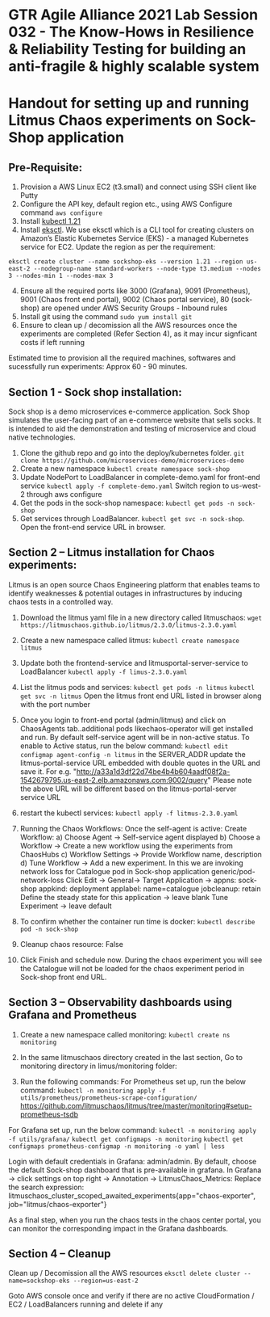 # GTR Agile Alliance 2021 Lab Session 032 - The Know-Hows in Resilience & Reliability Testing for building an anti-fragile & highly scalable system 
# Handout for setting up and running Litmus Chaos experiments on Sock-Shop application
## Pre-Requisite:
1) Provision a AWS Linux EC2 (t3.small) and connect using SSH client like Putty
2) Configure the API key, default region etc., using AWS Configure command
```aws configure```
3) Install [kubectl 1.21](https://docs.aws.amazon.com/eks/latest/userguide/install-kubectl.html)
4) Install [eksctl](https://docs.aws.amazon.com/eks/latest/userguide/eksctl.html). We use eksctl which is a CLI tool for creating clusters on Amazon’s Elastic Kubernetes Service (EKS) - a managed Kubernetes service for EC2. Update the region as per the requirement:

```eksctl create cluster --name sockshop-eks --version 1.21 --region us-east-2 --nodegroup-name standard-workers --node-type t3.medium --nodes 3 --nodes-min 1 --nodes-max 3```

4) Ensure all the required ports like 3000 (Grafana), 9091 (Prometheus), 9001 (Chaos front end portal), 9002 (Chaos portal service), 80 (sock-shop) are opened under AWS Security Groups - Inbound rules
5) Install git using the command ```sudo yum install git```
6) Ensure to clean up / decomission all the AWS resources once the experiments are completed (Refer Section 4), as it may incur signficant costs if left running

Estimated time to provision all the required machines, softwares and sucessfully run experiments: Approx 60 - 90 minutes.

## Section 1 - Sock shop installation:

Sock shop is a demo microservices e-commerce application. Sock Shop simulates the user-facing part of an e-commerce website that sells socks. It is intended to aid the demonstration and testing of microservice and cloud native technologies.

1)	Clone the github repo and go into the deploy/kubernetes folder.
```git clone https://github.com/microservices-demo/microservices-demo```
2)	Create a new namespace
```kubectl create namespace sock-shop```
3)	Update NodePort to LoadBalancer in complete-demo.yaml for front-end service
```kubectl apply -f complete-demo.yaml```
Switch region to us-west-2 through aws configure
4)	Get the pods in the sock-shop namespace:
```kubectl get pods -n sock-shop```
5)	Get services through LoadBalancer. ```kubectl get svc -n sock-shop```. Open the front-end service URL in browser.


## Section 2 – Litmus installation for Chaos experiments:

Litmus is an open source Chaos Engineering platform that enables teams to identify weaknesses & potential outages in infrastructures by inducing chaos tests in a controlled way.

1)	Download the litmus yaml file in a new directory called litmuschaos:
```wget https://litmuschaos.github.io/litmus/2.3.0/litmus-2.3.0.yaml```
2)	Create a new namespace called litmus:
```kubectl create namespace litmus```
3)	Update both the frontend-service and litmusportal-server-service to LoadBalancer
```kubectl apply -f limus-2.3.0.yaml```
4)	List the litmus pods and services:
```kubectl get pods -n litmus```
```kubectl get svc -n litmus```
Open the litmus front end URL listed in browser along with the port number

5)	Once you login to front-end portal (admin/litmus) and click on ChaosAgents tab..additional pods likechaos-operator will get installed and run. By default self-service agent will be in non-active status.  To enable to Active status, run the below command:
```kubectl edit configmap agent-config -n litmus```
in the SERVER_ADDR update the litmus-portal-service URL embedded with double quotes in the URL and save it. For e.g. "http://a33a1d3df22d74be4b4b604aadf08f2a-1542679795.us-east-2.elb.amazonaws.com:9002/query"
Please note the above URL will be different based on the litmus-portal-server service URL
6)	restart the kubectl services:
```kubectl apply -f litmus-2.3.0.yaml```
7)	Running the Chaos Workflows:
Once the self-agent is active:
Create Workflow:
a) Choose Agent -> Self-service agent displayed
b) Choose a Workflow  -> Create a new workflow using the experiments from ChaosHubs
c) Workflow Settings -> Provide Workflow name, description
d) Tune Workflow -> Add a new experiment. In this we are invoking network loss for Catalogue pod in Sock-shop application
	generic/pod-network-loss
	Click Edit -> General-> Target Application -> appns: sock-shop appkind: deployment applabel: name=catalogue jobcleanup: retain
	Define the steady state for this application -> leave blank
	Tune Experiment -> leave default

8)	To confirm whether the container run time is docker:
```kubectl describe pod -n sock-shop```
9)	Cleanup chaos resource: False
10)	Click Finish and schedule now. During the chaos experiment you will see the Catalogue will not be loaded for the chaos experiment period in Sock-shop front end URL.


## Section 3 – Observability dashboards using Grafana and Prometheus

1)	Create a new namespace called monitoring:
```kubectl create ns monitoring```
2)	In the same litmuschaos directory created in the last section, Go to monitoring directory in limus/monitoring folder:

3)	Run the following commands:
For Prometheus set up, run the below command:
```kubectl -n monitoring apply -f utils/prometheus/prometheus-scrape-configuration/```
https://github.com/litmuschaos/litmus/tree/master/monitoring#setup-prometheus-tsdb

For Grafana set up, run the below command:
```kubectl -n monitoring apply -f utils/grafana/```
```kubectl get configmaps -n monitoring```
```kubectl get configmaps prometheus-configmap -n monitoring -o yaml | less```

Login with default credentials in Grafana: admin/admin. By default, choose the default Sock-shop dashboard that is pre-available in grafana.
In Grafana -> click settings on top right -> Annotation -> LitmusChaos_Metrics:
Replace the search expression: litmuschaos_cluster_scoped_awaited_experiments{app="chaos-exporter", job="litmus/chaos-exporter"}

As a final step, when you run the chaos tests in the chaos center portal, you can monitor the corresponding impact in the Grafana dashboards.

## Section 4 – Cleanup

Clean up / Decomission all the AWS resources
```eksctl delete cluster --name=sockshop-eks --region=us-east-2```

Goto AWS console once and verify if there are no active CloudFormation / EC2 / LoadBalancers running and delete if any
